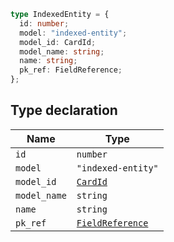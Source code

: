 ```ts
type IndexedEntity = {
  id: number;
  model: "indexed-entity";
  model_id: CardId;
  model_name: string;
  name: string;
  pk_ref: FieldReference;
};
```

## Type declaration

| Name | Type |
| ------ | ------ |
| <a id="id"></a> `id` | `number` |
| <a id="model"></a> `model` | `"indexed-entity"` |
| <a id="model_id"></a> `model_id` | [`CardId`](CardId.md) |
| <a id="model_name"></a> `model_name` | `string` |
| <a id="name"></a> `name` | `string` |
| <a id="pk_ref"></a> `pk_ref` | [`FieldReference`](FieldReference.md) |
